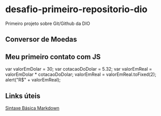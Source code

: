 # desafio-primeiro-repositorio-dio
Primeiro projeto sobre Git/Github da DIO

## Conversor de Moedas
## Meu primeiro contato com JS

var valorEmDolar = 30;
var cotacaoDoDolar = 5.32;
var valorEmReal = valorEmDolar * cotacaoDoDolar;
valorEmReal = valorEmReal.toFixed(2);
alert("R$" + valorEmReal);

## Links úteis
[Sintaxe Básica Markdown](https://www.markdownguide.org/basic-syntax/)
